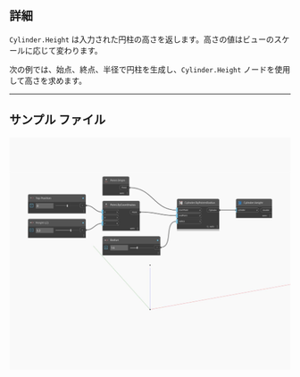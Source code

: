 ## 詳細
`Cylinder.Height` は入力された円柱の高さを返します。高さの値はビューのスケールに応じて変わります。

次の例では、始点、終点、半径で円柱を生成し、`Cylinder.Height` ノードを使用して高さを求めます。

___
## サンプル ファイル

![Height](./Autodesk.DesignScript.Geometry.Cylinder.Height_img.jpg)

